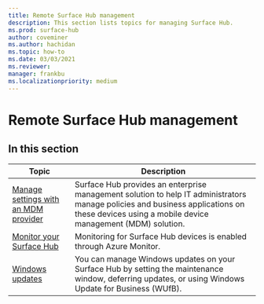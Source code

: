 ```yaml
---
title: Remote Surface Hub management
description: This section lists topics for managing Surface Hub.
ms.prod: surface-hub
author: coveminer
ms.author: hachidan
ms.topic: how-to
ms.date: 03/03/2021
ms.reviewer: 
manager: frankbu
ms.localizationpriority: medium
---
```


# Remote Surface Hub management

## In this section

|Topic | Description|
| ------ | --------------- |
| [Manage settings with an MDM provider]( https://technet.microsoft.com/itpro/surface-hub/manage-settings-with-mdm-for-surface-hub) | Surface Hub provides an enterprise management solution to help IT administrators manage policies and business applications on these devices using a mobile device management (MDM) solution.|
| [Monitor your Surface Hub](monitor-surface-hub.md) | Monitoring for Surface Hub devices is enabled through Azure Monitor.|
| [Windows updates](manage-windows-updates-for-surface-hub.md) | You can manage Windows updates on your Surface Hub by setting the maintenance window, deferring updates, or using Windows Update for Business (WUfB).|
